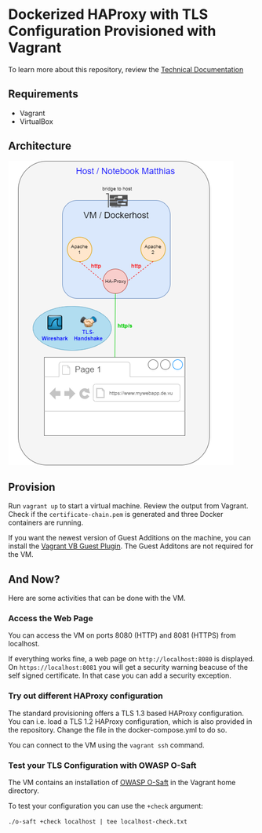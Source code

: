 # Dockerized HAProxy with TLS Configuration Provisioned with Vagrant

To learn more about this repository, review the [Technical Documentation](docs/Tech-Paper.md)

## Requirements

- Vagrant
- VirtualBox

## Architecture

![Project Archtecture](docs/Architecture.png)

## Provision

Run `vagrant up` to start a virtual machine.
Review the output from Vagrant. Check if the `certificate-chain.pem` is generated and three Docker containers are running.

If you want the newest version of Guest Additions on the machine,
you can install the [Vagrant VB Guest Plugin](https://github.com/dotless-de/vagrant-vbguest). The Guest Additons are not required
for the VM.

## And Now?

Here are some activities that can be done with the VM. 

### Access the Web Page

You can access the VM on ports 8080 (HTTP) and 8081 (HTTPS) from localhost.

If everything works fine, a web page on `http://localhost:8080` is displayed.
On `https://localhost:8081` you will get a security warning beacuse of the self signed certificate. In that case you can add
a security exception.

### Try out different HAProxy configuration

The standard provisioning offers a TLS 1.3 based HAProxy configuration.
You can i.e. load a TLS 1.2 HAProxy configuration, which is
also provided in the repository. Change the file in the docker-compose.yml to do so.

You can connect to the VM using the `vagrant ssh` command.

### Test your TLS Configuration with OWASP O-Saft

The VM contains an installation of [OWASP O-Saft](https://www.owasp.org/index.php/O-Saft) in the
Vagrant home directory.

To test your configuration you can use the `+check` argument:

`./o-saft +check localhost | tee localhost-check.txt`
